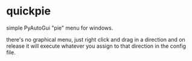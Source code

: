 # quickpie
simple PyAutoGui "pie" menu for windows.

there's no graphical menu, just right click and drag in a direction and on release it will execute whatever you assign to that direction in the config file.

